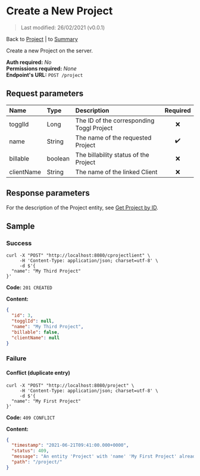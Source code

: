 # Create a New Project

> Last modified: 26/02/2021 (v0.0.1)

Back to [Project](../Project.md) | to [Summary](../../README.md)

Create a new Project on the server.

**Auth required:** _No_  
**Permissions required:** _None_  
**Endpoint's URL:** `POST /project`

## Request parameters

| Name | Type | Description | Required |
|:--|:--|:--|:--:|
| togglId | Long | The ID of the corresponding Toggl Project | ❌ |
| name | String | The name of the requested Project | ✔️ |
| billable | boolean | The billability status of the Project | ❌ |
| clientName | String | The name of the linked Client | ❌ |

## Response parameters

For the description of the Project entity, see [Get Project by ID](Get-Project-by-ID.md).

## Sample

### Success

```shell
curl -X "POST" "http://localhost:8080/cprojectlient" \
     -H 'Content-Type: application/json; charset=utf-8' \
     -d $'{
  "name": "My Third Project"
}'
```

**Code:** `201 CREATED`

**Content:**

```json
{
  "id": 3,
  "togglId": null,
  "name": "My Third Project",
  "billable": false,
  "clientName": null
}
```

### Failure

#### Conflict (duplicate entry)

```shel
curl -X "POST" "http://localhost:8080/project" \
     -H 'Content-Type: application/json; charset=utf-8' \
     -d $'{
  "name": "My First Project"
}'
```

**Code:** `409 CONFLICT`

**Content:**

```json
{
  "timestamp": "2021-06-21T09:41:00.000+0000",
  "status": 409,
  "message": "An entity 'Project' with 'name' 'My First Project' already exist!",
  "path": "/project/"
}
```